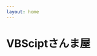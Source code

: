 ```yaml
---
layout: home
---
```


<div class="page__overlay" style=" background-image: url('/assets/images/home-office.jpg');">
    <div>
      <h1 class="page__title">VBSciptさんま屋</h1>
    </div>
</div>

